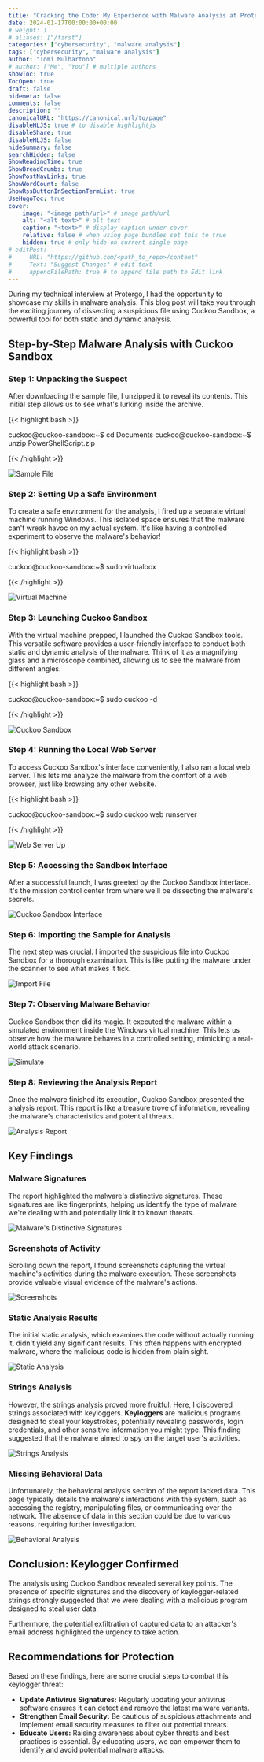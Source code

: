 ```yaml
---
title: "Cracking the Code: My Experience with Malware Analysis at Protergo"
date: 2024-01-17T00:00:00+00:00
# weight: 1
# aliases: ["/first"]
categories: ["cybersecurity", "malware analysis"]
tags: ["cybersecurity", "malware analysis"]
author: "Tomi Mulhartono"
# author: ["Me", "You"] # multiple authors
showToc: true
TocOpen: true
draft: false
hidemeta: false
comments: false
description: ""
canonicalURL: "https://canonical.url/to/page"
disableHLJS: true # to disable highlightjs
disableShare: true
disableHLJS: false
hideSummary: false
searchHidden: false
ShowReadingTime: true
ShowBreadCrumbs: true
ShowPostNavLinks: true
ShowWordCount: false
ShowRssButtonInSectionTermList: true
UseHugoToc: true
cover:
    image: "<image path/url>" # image path/url
    alt: "<alt text>" # alt text
    caption: "<text>" # display caption under cover
    relative: false # when using page bundles set this to true
    hidden: true # only hide on current single page
# editPost:
#     URL: "https://github.com/<path_to_repo>/content"
#     Text: "Suggest Changes" # edit text
#     appendFilePath: true # to append file path to Edit link
---
```


During my technical interview at Protergo, I had the opportunity to showcase my skills in malware analysis. This blog post will take you through the exciting journey of dissecting a suspicious file using Cuckoo Sandbox, a powerful tool for both static and dynamic analysis.

## Step-by-Step Malware Analysis with Cuckoo Sandbox

### Step 1: Unpacking the Suspect

After downloading the sample file, I unzipped it to reveal its contents. This initial step allows us to see what's lurking inside the archive.

{{< highlight bash >}}

cuckoo@cuckoo-sandbox:~$ cd Documents
cuckoo@cuckoo-sandbox:~$ unzip PowerShellScript.zip

{{< /highlight >}}

![Sample File](/images/malware-analysis-protergo-1.png)

### Step 2: Setting Up a Safe Environment

To create a safe environment for the analysis, I fired up a separate virtual machine running Windows. This isolated space ensures that the malware can't wreak havoc on my actual system. It's like having a controlled experiment to observe the malware's behavior!

{{< highlight bash >}}

cuckoo@cuckoo-sandbox:~$ sudo virtualbox

{{< /highlight >}}

![Virtual Machine](/images/malware-analysis-protergo-2.png)

### Step 3: Launching Cuckoo Sandbox

With the virtual machine prepped, I launched the Cuckoo Sandbox tools. This versatile software provides a user-friendly interface to conduct both static and dynamic analysis of the malware. Think of it as a magnifying glass and a microscope combined, allowing us to see the malware from different angles.

{{< highlight bash >}}

cuckoo@cuckoo-sandbox:~$ sudo cuckoo -d

{{< /highlight >}}

![Cuckoo Sandbox](/images/malware-analysis-protergo-3.png)

### Step 4: Running the Local Web Server

To access Cuckoo Sandbox's interface conveniently, I also ran a local web server. This lets me analyze the malware from the comfort of a web browser, just like browsing any other website.

{{< highlight bash >}}

cuckoo@cuckoo-sandbox:~$ sudo cuckoo web runserver

{{< /highlight >}}

![Web Server Up](/images/malware-analysis-protergo-4.png)

### Step 5: Accessing the Sandbox Interface

After a successful launch, I was greeted by the Cuckoo Sandbox interface. It's the mission control center from where we'll be dissecting the malware's secrets.

![Cuckoo Sandbox Interface](/images/malware-analysis-protergo-5.png)

### Step 6: Importing the Sample for Analysis

The next step was crucial. I imported the suspicious file into Cuckoo Sandbox for a thorough examination. This is like putting the malware under the scanner to see what makes it tick.

![Import File](/images/malware-analysis-protergo-6.png)

### Step 7: Observing Malware Behavior

Cuckoo Sandbox then did its magic. It executed the malware within a simulated environment inside the Windows virtual machine. This lets us observe how the malware behaves in a controlled setting, mimicking a real-world attack scenario.

![Simulate](/images/malware-analysis-protergo-7.png)

### Step 8: Reviewing the Analysis Report

Once the malware finished its execution, Cuckoo Sandbox presented the analysis report. This report is like a treasure trove of information, revealing the malware's characteristics and potential threats.

![Analysis Report](/images/malware-analysis-protergo-8.png)

## Key Findings

### Malware Signatures

The report highlighted the malware's distinctive signatures.  These signatures are like fingerprints, helping us identify the type of malware we're dealing with and potentially link it to known threats.

![Malware's Distinctive Signatures](/images/malware-analysis-protergo-9.png)

### Screenshots of Activity

Scrolling down the report, I found screenshots capturing the virtual machine's activities during the malware execution. These screenshots provide valuable visual evidence of the malware's actions.

![Screenshots](/images/malware-analysis-protergo-10.jpg)


### Static Analysis Results

The initial static analysis, which examines the code without actually running it, didn't yield any significant results. This often happens with encrypted malware, where the malicious code is hidden from plain sight.

![Static Analysis](/images/malware-analysis-protergo-11.png)

### Strings Analysis

However, the strings analysis proved more fruitful. Here, I discovered strings associated with keyloggers.  **Keyloggers** are malicious programs designed to steal your keystrokes, potentially revealing passwords, login credentials, and other sensitive information you might type. This finding suggested that the malware aimed to spy on the target user's activities.

![Strings Analysis](/images/malware-analysis-protergo-12.png)

### Missing Behavioral Data

Unfortunately, the behavioral analysis section of the report lacked data. This page typically details the malware's interactions with the system, such as accessing the registry, manipulating files, or communicating over the network. The absence of data in this section could be due to various reasons, requiring further investigation.

![Behavioral Analysis](/images/malware-analysis-protergo-13.jpg)

## Conclusion:  Keylogger Confirmed

The analysis using Cuckoo Sandbox revealed several key points. The presence of specific signatures and the discovery of keylogger-related strings strongly suggested that we were dealing with a malicious program designed to steal user data.

Furthermore, the potential exfiltration of captured data to an attacker's email address highlighted the urgency to take action.

## Recommendations for Protection

Based on these findings, here are some crucial steps to combat this keylogger threat:

- **Update Antivirus Signatures:** Regularly updating your antivirus software ensures it can detect and remove the latest malware variants.
- **Strengthen Email Security:** Be cautious of suspicious attachments and implement email security measures to filter out potential threats.
- **Educate Users:** Raising awareness about cyber threats and best practices is essential. By educating users, we can empower them to identify and avoid potential malware attacks.